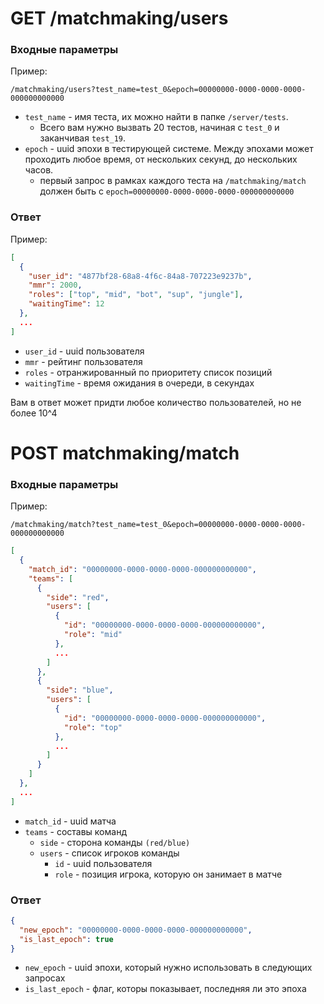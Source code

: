 # GET /matchmaking/users

### Входные параметры

Пример:

```
/matchmaking/users?test_name=test_0&epoch=00000000-0000-0000-0000-000000000000
```

- `test_name` - имя теста, их можно найти в папке `/server/tests`.
  - Всего вам нужно вызвать 20 тестов, начиная
    с `test_0` и заканчивая `test_19`.
- `epoch` - uuid эпохи в тестирующей системе. Между эпохами может проходить любое время, от нескольких секунд, до
  нескольких часов.
  - первый запрос в рамках каждого теста на `/matchmaking/match` должен быть с `epoch=00000000-0000-0000-0000-000000000000`

### Ответ

Пример:

```json
[
  {
    "user_id": "4877bf28-68a8-4f6c-84a8-707223e9237b",
    "mmr": 2000,
    "roles": ["top", "mid", "bot", "sup", "jungle"],
    "waitingTime": 12
  },
  ...
]
```

- `user_id` - uuid пользователя
- `mmr` - рейтинг пользователя
- `roles` - отранжированный по приоритету список позиций
- `waitingTime` - время ожидания в очереди, в секундах

Вам в ответ может придти любое количество пользователей, но не более 10^4

# POST matchmaking/match

### Входные параметры

Пример:

```/matchmaking/match?test_name=test_0&epoch=00000000-0000-0000-0000-000000000000```

```json
[
  {
    "match_id": "00000000-0000-0000-0000-000000000000",
    "teams": [
      {
        "side": "red",
        "users": [
          {
            "id": "00000000-0000-0000-0000-000000000000",
            "role": "mid"
          },
          ...
        ]
      },
      {
        "side": "blue",
        "users": [
          {
            "id": "00000000-0000-0000-0000-000000000000",
            "role": "top"
          },
          ...
        ]
      }
    ]
  },
  ...
]
```
- `match_id` - uuid матча
- `teams` - составы команд
  - `side` - сторона команды `(red/blue)`
  - `users` - список игроков команды
    - `id` - uuid пользователя
    - `role` - позиция игрока, которую он занимает в матче



### Ответ

```json
{
  "new_epoch": "00000000-0000-0000-0000-000000000000",
  "is_last_epoch": true
}
```
- `new_epoch` - uuid эпохи, который нужно использовать в следующих запросах
- `is_last_epoch` - флаг, которы показывает, последняя ли это эпоха